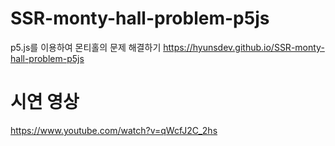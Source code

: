 # SSR-monty-hall-problem-p5js
 p5.js를 이용하여 몬티홀의 문제 해결하기
 https://hyunsdev.github.io/SSR-monty-hall-problem-p5js

# 시연 영상
https://www.youtube.com/watch?v=qWcfJ2C_2hs
